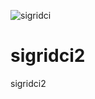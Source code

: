 ![sigridci](https://github.com/OdysseyMomentum/sigridci2/workflows/sigridci/badge.svg?event=check_run)
# sigridci2
sigridci2
